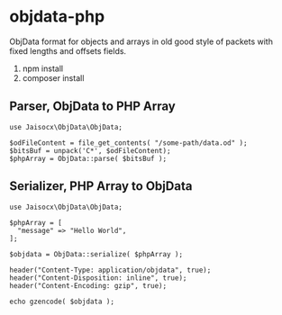 # objdata-php
ObjData format for objects and arrays in old good style of packets with fixed lengths and offsets fields.

1. npm install
2. composer install


## Parser, ObjData to PHP Array
```
use Jaisocx\ObjData\ObjData;

$odFileContent = file_get_contents( "/some-path/data.od" );
$bitsBuf = unpack('C*', $odFileContent); 
$phpArray = ObjData::parse( $bitsBuf );
```


## Serializer, PHP Array to ObjData
```
use Jaisocx\ObjData\ObjData;

$phpArray = [
  "message" => "Hello World",
];

$objdata = ObjData::serialize( $phpArray );

header("Content-Type: application/objdata", true);
header("Content-Disposition: inline", true);
header("Content-Encoding: gzip", true);

echo gzencode( $objdata );
```

